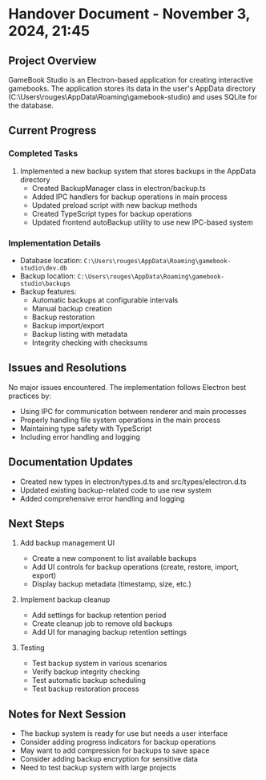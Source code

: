 # Handover Document - November 3, 2024, 21:45

## Project Overview
GameBook Studio is an Electron-based application for creating interactive gamebooks. The application stores its data in the user's AppData directory (C:\Users\rouges\AppData\Roaming\gamebook-studio) and uses SQLite for the database.

## Current Progress

### Completed Tasks
1. Implemented a new backup system that stores backups in the AppData directory
   - Created BackupManager class in electron/backup.ts
   - Added IPC handlers for backup operations in main process
   - Updated preload script with new backup methods
   - Created TypeScript types for backup operations
   - Updated frontend autoBackup utility to use new IPC-based system

### Implementation Details
- Database location: `C:\Users\rouges\AppData\Roaming\gamebook-studio\dev.db`
- Backup location: `C:\Users\rouges\AppData\Roaming\gamebook-studio\backups`
- Backup features:
  - Automatic backups at configurable intervals
  - Manual backup creation
  - Backup restoration
  - Backup import/export
  - Backup listing with metadata
  - Integrity checking with checksums

## Issues and Resolutions
No major issues encountered. The implementation follows Electron best practices by:
- Using IPC for communication between renderer and main processes
- Properly handling file system operations in the main process
- Maintaining type safety with TypeScript
- Including error handling and logging

## Documentation Updates
- Created new types in electron/types.d.ts and src/types/electron.d.ts
- Updated existing backup-related code to use new system
- Added comprehensive error handling and logging

## Next Steps
1. Add backup management UI
   - Create a new component to list available backups
   - Add UI controls for backup operations (create, restore, import, export)
   - Display backup metadata (timestamp, size, etc.)

2. Implement backup cleanup
   - Add settings for backup retention period
   - Create cleanup job to remove old backups
   - Add UI for managing backup retention settings

3. Testing
   - Test backup system in various scenarios
   - Verify backup integrity checking
   - Test automatic backup scheduling
   - Test backup restoration process

## Notes for Next Session
- The backup system is ready for use but needs a user interface
- Consider adding progress indicators for backup operations
- May want to add compression for backups to save space
- Consider adding backup encryption for sensitive data
- Need to test backup system with large projects
